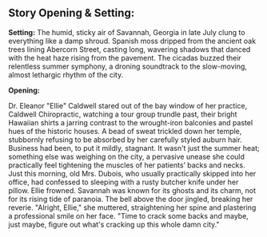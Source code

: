 ## Story Opening & Setting:

**Setting:** The humid, sticky air of Savannah, Georgia in late July clung to everything like a damp shroud. Spanish moss dripped from the ancient oak trees lining Abercorn Street, casting long, wavering shadows that danced with the heat haze rising from the pavement. The cicadas buzzed their relentless summer symphony, a droning soundtrack to the slow-moving, almost lethargic rhythm of the city.

**Opening:**

Dr. Eleanor "Ellie" Caldwell stared out of the bay window of her practice, Caldwell Chiropractic, watching a tour group trundle past, their bright Hawaiian shirts a jarring contrast to the wrought-iron balconies and pastel hues of the historic houses. A bead of sweat trickled down her temple, stubbornly refusing to be absorbed by her carefully styled auburn hair. Business had been, to put it mildly, stagnant. It wasn't just the summer heat; something else was weighing on the city, a pervasive unease she could practically feel tightening the muscles of her patients’ backs and necks. Just this morning, old Mrs. Dubois, who usually practically skipped into her office, had confessed to sleeping with a rusty butcher knife under her pillow. Ellie frowned. Savannah was known for its ghosts and its charm, not for its rising tide of paranoia. The bell above the door jingled, breaking her reverie. "Alright, Ellie," she muttered, straightening her spine and plastering a professional smile on her face. "Time to crack some backs and maybe, just maybe, figure out what's cracking up this whole damn city."
